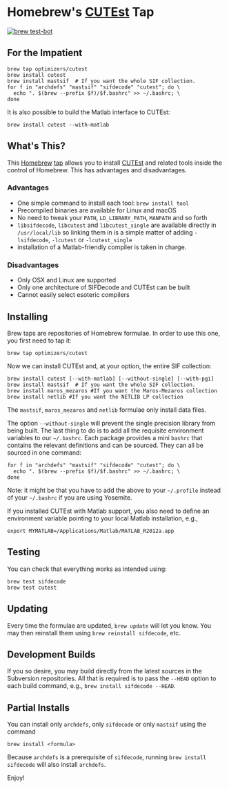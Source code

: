 # Homebrew's [CUTEst](https://github.com/ralna/CUTEst) Tap

[![brew test-bot](https://github.com/optimizers/homebrew-cutest/actions/workflows/tests.yml/badge.svg)](https://github.com/optimizers/homebrew-cutest/actions/workflows/tests.yml)

## For the Impatient

    brew tap optimizers/cutest
    brew install cutest
    brew install mastsif  # If you want the whole SIF collection.
    for f in "archdefs" "mastsif" "sifdecode" "cutest"; do \
      echo ". $(brew --prefix $f)/$f.bashrc" >> ~/.bashrc; \
    done

It is also possible to build the Matlab interface to CUTEst:

    brew install cutest --with-matlab

## What's This?

This [Homebrew](http://brew.sh) [tap](https://github.com/mxcl/homebrew/wiki/brew-tap) allows you to install [CUTEst](https://github.com/ralna/CUTEst) and related tools inside the control of Homebrew. This has advantages and disadvantages.

### Advantages

* One simple command to install each tool: `brew install tool`
* Precompiled binaries are available for Linux and macOS
* No need to tweak your `PATH`, `LD_LIBRARY_PATH`, `MANPATH` and so forth
* `libsifdecode`, `libcutest` and `libcutest_single` are available directly in `/usr/local/lib` so linking them in is a simple matter of adding `-lsifdecode`, `-lcutest` or `-lcutest_single`
* installation of a Matlab-friendly compiler is taken in charge.

### Disadvantages

* Only OSX and Linux are supported
* Only one architecture of SIFDecode and CUTEst can be built
* Cannot easily select esoteric compilers

## Installing

Brew taps are repositories of Homebrew formulae. In order to use this one, you first need to tap it:

    brew tap optimizers/cutest

Now we can install CUTEst and, at your option, the entire SIF collection:

    brew install cutest [--with-matlab] [--without-single] [--with-pgi]
    brew install mastsif  # If you want the whole SIF collection.
    brew install maros_mezaros #If you want the Maros-Mezaros collection
    brew install netlib #If you want the NETLIB LP collection

The `mastsif`, `maros_mezaros` and `netlib` formulae only install data files.

The option `--without-single` will prevent the single precision library from being built.
The last thing to do is to add all the requisite environment variables to our `~/.bashrc`. Each package provides a mini `bashrc` that contains the relevant definitions and can be sourced. They can all be sourced in one command:

    for f in "archdefs" "mastsif" "sifdecode" "cutest"; do \
      echo ". $(brew --prefix $f)/$f.bashrc" >> ~/.bashrc; \
    done

Note: it might be that you have to add the above to your `~/.profile` instead
of your `~/.bashrc` if you are using Yosemite.

If you installed CUTEst with Matlab support, you also need to define an environment variable pointing to your local Matlab installation, e.g.,

    export MYMATLAB=/Applications/Matlab/MATLAB_R2012a.app

## Testing

You can check that everything works as intended using:

    brew test sifdecode
    brew test cutest

## Updating

Every time the formulae are updated, `brew update` will let you know. You may then reinstall them using `brew reinstall sifdecode`, etc.

## Development Builds

If you so desire, you may build directly from the latest sources in the Subversion repositories. All that is required is to pass the `--HEAD` option to each build command, e.g., `brew install sifdecode --HEAD`.

## Partial Installs

You can install only `archdefs`, only `sifdecode` or only `mastsif` using the
command

    brew install <formula>

Because `archdefs` is a prerequisite of `sifdecode`, running `brew install
sifdecode` will also install `archdefs`.

Enjoy!

